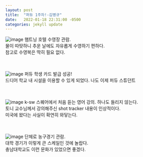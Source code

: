 ```yaml
---
layout: post
title:  "퍼듀 1주차!-김병규"
date:   2022-01-18 22:31:00 -0500
categories: jekyll update
---
```

![image](https://user-images.githubusercontent.com/67006945/150058020-22924bde-199e-4a21-a229-e8dc5d8be452.png)
햄트닝 호텔 수영장 관람.<br/>
물이 따땃하니 추운 날에도 자유롭게 수영하기 편하다.<br/>
참고로 수영복은 딱히 필요 없다.<br/><br/><br/>

![image](https://user-images.githubusercontent.com/67006945/150058200-54e9e2db-5810-4a1a-bd45-0d4792ef7e63.png)
퍼듀 학생 카드 발급 성공!<br/> 
드디어 학교 내 시설을 이용할 수 있게 되었다. 나도 이제 퍼듀 스튜던트<br/><br/><br/>

![image](https://user-images.githubusercontent.com/67006945/150058448-8cea863a-04f2-47fc-9ebb-e5cc86385d55.png)
k-sw 스퀘어에서 처음 듣는 영어 강의. 하나도 들리지 않는다.<br/>
토니 교수님께서 강의해주신 shot tracker 내용이 인상적이다.<br/>
미국에 왔다는 사실이 확연히 와닿는다.<br/><br/><br/>

![image](https://user-images.githubusercontent.com/67006945/150058693-66506ebb-c094-4446-866e-95592adf2b18.png)
단체로 농구경기 관람.<br/>
대학 경기가 이렇게 큰 스케일인 것에 놀랍다.<br/>
충남대학교도 이런 문화가 있었으면 좋겠다.